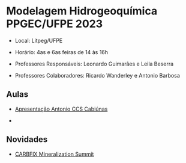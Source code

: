 # Modelagem Hidrogeoquímica PPGEC/UFPE 2023

- Local: Litpeg/UFPE
- Horário: 4as e 6as feiras de 14 às 16h

- Professores Responsáveis: 
Leonardo Guimarães e Leila Beserra

- Professores Colaboradores:
Ricardo Wanderley e Antonio Barbosa

## Aulas

- [Apresentação Antonio CCS Cabiúnas](https://github.com/leojnguimaraes/Modelagem_Hidrogeoquimica/blob/main/presentations/antonio/Apresenta%C3%A7%C3%A3o%20CCS%20Cabiunas%20em%2009-08-23.pdf)

-

## Novidades

- [CARBFIX Mineralization Summit](https://www.carbfix.com/mineralization-summit)
